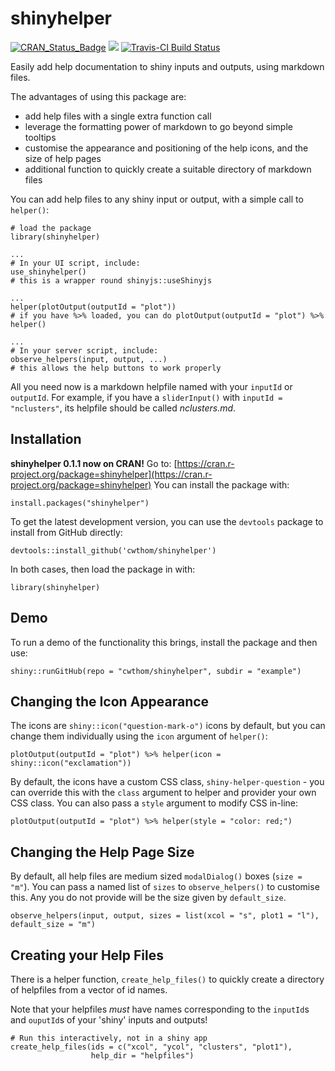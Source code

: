 # shinyhelper

[![CRAN_Status_Badge](http://www.r-pkg.org/badges/version/shinyhelper)](https://cran.r-project.org/package=shinyhelper)
[![](https://cranlogs.r-pkg.org/badges/shinyhelper)](https://cran.r-project.org/package=shinyhelper)
[![Travis-CI Build Status](https://travis-ci.org/cwthom/shinyhelper.svg?branch=master)](https://travis-ci.org/cwthom/shinyhelper)


Easily add help documentation to shiny inputs and outputs, using markdown files.

The advantages of using this package are:

* add help files with a single extra function call
* leverage the formatting power of markdown to go beyond simple tooltips
* customise the appearance and positioning of the help icons, and the size of help pages
* additional function to quickly create a suitable directory of markdown files

You can add help files to any shiny input or output, with a simple call to `helper()`:
```
# load the package
library(shinyhelper)

...
# In your UI script, include:
use_shinyhelper()
# this is a wrapper round shinyjs::useShinyjs

...
helper(plotOutput(outputId = "plot"))
# if you have %>% loaded, you can do plotOutput(outputId = "plot") %>% helper()

...
# In your server script, include:
observe_helpers(input, output, ...)
# this allows the help buttons to work properly

```
All you need now is a markdown helpfile named with your `inputId` or `outputId`.
For example, if you have a `sliderInput()` with `inputId = "nclusters"`, its helpfile should be called *nclusters.md*.

## Installation

**shinyhelper 0.1.1 now on CRAN!** Go to: [https://cran.r-project.org/package=shinyhelper](https://cran.r-project.org/package=shinyhelper) 
You can install the package with:
```
install.packages("shinyhelper")
```

To get the latest development version, you can use the `devtools` package to install from GitHub directly:
```
devtools::install_github('cwthom/shinyhelper')
```

In both cases, then load the package in with:
```
library(shinyhelper)
```
## Demo

To run a demo of the functionality this brings, install the package and then use:
```
shiny::runGitHub(repo = "cwthom/shinyhelper", subdir = "example")
```

## Changing the Icon Appearance

The icons are `shiny::icon("question-mark-o")` icons by default, but you can change them individually using the `icon` argument of `helper()`:
```
plotOutput(outputId = "plot") %>% helper(icon = shiny::icon("exclamation"))
```
By default, the icons have a custom CSS class, `shiny-helper-question` - you can override this with the `class` argument to helper and provider your own CSS class. You can also pass a `style` argument to modify CSS in-line:
```
plotOutput(outputId = "plot") %>% helper(style = "color: red;")
```

## Changing the Help Page Size

By default, all help files are medium sized `modalDialog()` boxes (`size = "m"`). You can pass a named list of `sizes` to `observe_helpers()` to customise this. Any you do not provide will be the size given by `default_size`.
```
observe_helpers(input, output, sizes = list(xcol = "s", plot1 = "l"), default_size = "m")
```

## Creating your Help Files

There is a helper function, `create_help_files()` to quickly create a directory of helpfiles from a vector of id names. 

Note that your helpfiles *must* have names corresponding to the `inputId`s and `ouputId`s of your 'shiny' inputs and outputs!
```
# Run this interactively, not in a shiny app
create_help_files(ids = c("xcol", "ycol", "clusters", "plot1"), 
                  help_dir = "helpfiles")
```
